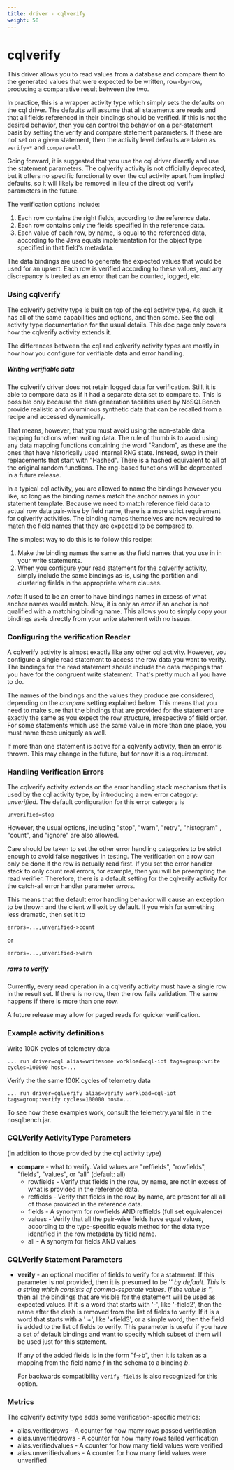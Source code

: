 ```yaml
---
title: driver - cqlverify
weight: 50
---
```

# cqlverify

This driver allows you to read values from a database and compare them to
the generated values that were expected to be written, row-by-row,
producing a comparative result between the two.

In practice, this is a wrapper activity type which simply sets the
defaults on the cql driver. The defaults will assume that all statements
are reads and that all fields referenced in their bindings should be
verified. If this is not the desired behavior, then you can control the
behavior on a per-statement basis by setting the verify and compare
statement parameters. If these are not set on a given statement, then the
activity level defaults are taken as `verify=*`
and `compare=all`.

Going forward, it is suggested that you use the cql driver directly and
use the statement parameters. The cqlverify activity is not officially
deprecated, but it offers no specific functionality over the cql activity
apart from implied defaults, so it will likely be removed in lieu of the
direct cql verify parameters in the future.

The verification options include:

1. Each row contains the right fields, according to the reference data.
2. Each row contains only the fields specified in the reference data.
3. Each value of each row, by name, is equal to the referenced data,
   according to the Java equals implementation for the object type
   specified in that field's metadata.

The data bindings are used to generate the expected values that would be
used for an upsert. Each row is verified according to these values, and
any discrepancy is treated as an error that can be counted, logged, etc.

### Using cqlverify

The cqlverify activity type is built on top of the cql activity type. As
such, it has all of the same capabilities and options, and then some. See
the cql activity type documentation for the usual details. This doc page
only covers how the cqlverify activity extends it.

The differences between the cql and cqlverify activity types are mostly in
how how you configure for verifiable data and error handling.

##### Writing verifiable data

The cqlverify driver does not retain logged data for verification. Still,
it is able to compare data as if it had a separate data set to compare to.
This is possible only because the data generation facilities used by
NoSQLBench provide realistic and voluminous synthetic data that can be
recalled from a recipe and accessed dynamically.

That means, however, that you must avoid using the non-stable data mapping
functions when writing data. The rule of thumb is to avoid using any data
mapping functions containing the word "Random", as these are the ones that
have historically used internal RNG state. Instead, swap in their
replacements that start with "Hashed". There is a hashed equivalent to all
of the original random functions. The rng-based functions will be
deprecated in a future release.

In a typical cql activity, you are allowed to name the bindings however
you like, so long as the binding names match the anchor names in your
statement template. Because we need to match reference field data to
actual row data pair-wise by field name, there is a more strict
requirement for cqlverify activities. The binding names themselves are now
required to match the field names that they are expected to be compared
to.

The simplest way to do this is to follow this recipe:

1. Make the binding names the same as the field names that you use in in
   your write statements.
2. When you configure your read statement for the cqlverify activity,
   simply include the same bindings as-is, using the partition and
   clustering fields in the appropriate where clauses.

*note*: It used to be an error to have bindings names in excess of what
anchor names would match. Now, it is only an error if an anchor is not
qualified with a matching binding name. This allows you to simply copy
your bindings as-is directly from your write statement with no issues.

### Configuring the verification Reader

A cqlverify activity is almost exactly like any other cql activity.
However, you configure a single read statement to access the row data you
want to verify. The bindings for the read statement should include the
data mappings that you have for the congruent write statement. That's
pretty much all you have to do.

The names of the bindings and the values they produce are considered,
depending on the *compare* setting explained below. This means that you
need to make sure that the bindings that are provided for the statement
are exactly the same as you expect the row structure, irrespective of
field order. For some statements which use the same value in more than one
place, you must name these uniquely as well.

If more than one statement is active for a cqlverify activity, then an
error is thrown. This may change in the future, but for now it is a
requirement.

### Handling Verification Errors

The cqlverify activity extends on the error handling stack mechanism that
is used by the cql activity type, by introducing a new error category:
*unverified*. The default configuration for this error category is

    unverified=stop

However, the usual options, including "stop", "warn", "retry", "histogram"
, "count", and "ignore" are also allowed.

Care should be taken to set the other error handling categories to be
strict enough to avoid false negatives in testing. The verification on a
row can only be done if the row is actually read first. If you set the
error handler stack to only count real errors, for example, then you will
be preempting the read verifier. Therefore, there is a default setting for
the cqlverify activity for the catch-all error handler parameter *errors*.

This means that the default error handling behavior will cause an
exception to be thrown and the client will exit by default. If you wish
for something less dramatic, then set it to

    errors=...,unverified->count

or

    errors=...,unverified->warn

##### rows to verify

Currently, every read operation in a cqlverify activity must have a single
row in the result set. If there is no row, then the row fails validation.
The same happens if there is more than one row.

A future release may allow for paged reads for quicker verification.

### Example activity definitions

Write 100K cycles of telemetry data

    ... run driver=cql alias=writesome workload=cql-iot tags=group:write cycles=100000 host=...

Verify the the same 100K cycles of telemetry data

    ... run driver=cqlverify alias=verify workload=cql-iot tags=group:verify cycles=100000 host=...

To see how these examples work, consult the telemetry.yaml file in the
nosqlbench.jar.

### CQLVerify ActivityType Parameters

(in addition to those provided by the cql activity type)

- **compare** - what to verify. Valid values are "reffields",
  "rowfields", "fields", "values", or "all"
  (default: all)
    - rowfields - Verify that fields in the row, by name, are not in
      excess of what is provided in the reference data.
    - reffields - Verify that fields in the row, by name, are present for
      all all of those provided in the reference data.
    - fields - A synonym for rowfields AND reffields
      (full set equivalence)
    - values - Verify that all the pair-wise fields have equal values,
      according to the type-specific equals method for the data type
      identified in the row metadata by field name.
    - all - A synonym for fields AND values

### CQLVerify Statement Parameters

- **verify** - an optional modifier of fields to verify for a statement.
  If this parameter is not provided, then it is presumed to be '*' by
  default. This is a string which consists of comma-separate values. If
  the value is '*', then all the bindings that are visible for the
  statement will be used as expected values. If it is a word that starts
  with '-', like '-field2', then the name after the dash is removed from
  the list of fields to verify. If it is a word that starts with a '
  +', like '+field3', or a simple word, then the field is added to the
  list of fields to verify. This parameter is useful if you have a set of
  default bindings and want to specify which subset of them will be used
  just for this statement.

  If any of the added fields is in the form "f->b", then it is taken as a
  mapping from the field name _f_ in the schema to a binding _b_.

  For backwards compatibility `verify-fields` is also recognized for this
  option.

### Metrics

The cqlverify activity type adds some verification-specific metrics:

- alias.verifiedrows - A counter for how many rows passed verification
- alias.unverifiedrows - A counter for how many rows failed verification
- alias.verifiedvalues - A counter for how many field values were verified
- alias.unverifiedvalues - A counter for how many field values were
  unverified


